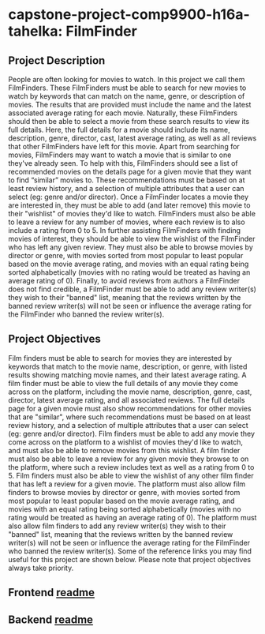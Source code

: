 # capstone-project-comp9900-h16a-tahelka: FilmFinder
## Project Description
People are often looking for movies to watch. In this project we call them FilmFinders. These
FilmFinders must be able to search for new movies to watch by keywords that can match on the name,
genre, or description of movies. The results that are provided must include the name and the latest
associated average rating for each movie. Naturally, these FilmFinders should then be able to select a
movie from these search results to view its full details. Here, the full details for a movie should include
its name, description, genre, director, cast, latest average rating, as well as all reviews that other
FilmFinders have left for this movie. Apart from searching for movies, FilmFinders may want to watch a
movie that is similar to one they've already seen. To help with this, FilmFinders should see a list of
recommended movies on the details page for a given movie that they want to find “similar” movies to.
These recommendations must be based on at least review history, and a selection of multiple attributes
that a user can select (eg: genre and/or director). Once a FilmFinder locates a movie they are
interested in, they must be able to add (and later remove) this movie to their "wishlist" of movies they'd
like to watch. FilmFinders must also be able to leave a review for any number of movies, where each
review is to also include a rating from 0 to 5. In further assisting FilmFinders with finding movies of
interest, they should be able to view the wishlist of the FilmFinder who has left any given review. They
must also be able to browse movies by director or genre, with movies sorted from most popular to least
popular based on the movie average rating, and movies with an equal rating being sorted alphabetically
(movies with no rating would be treated as having an average rating of 0). Finally, to avoid reviews from
authors a FilmFinder does not find credible, a FilmFinder must be able to add any review writer(s) they
wish to their "banned" list, meaning that the reviews written by the banned review writer(s) will not be
seen or influence the average rating for the FilmFinder who banned the review writer(s).

## Project Objectives
Film finders must be able to search for movies they are interested by keywords that match to the movie
name, description, or genre, with listed results showing matching movie names, and their latest
average rating. A film finder must be able to view the full details of any movie they come across on the
platform, including the movie name, description, genre, cast, director, latest average rating, and all
associated reviews. The full details page for a given movie must also show recommendations for other
movies that are "similar", where such recommendations must be based on at least review history, and a
selection of multiple attributes that a user can select (eg: genre and/or director). Film finders must be
able to add any movie they come across on the platform to a wishlist of movies they'd like to watch, and
must also be able to remove movies from this wishlist. A film finder must also be able to leave a review
for any given movie they browse to on the platform, where such a review includes text as well as a
rating from 0 to 5. Film finders must also be able to view the wishlist of any other film finder that has left
a review for a given movie. The platform must also allow film finders to browse movies by director or
genre, with movies sorted from most popular to least popular based on the movie average rating, and
movies with an equal rating being sorted alphabetically (movies with no rating would be treated as
having an average rating of 0). The platform must also allow film finders to add any review writer(s)
they wish to their "banned" list, meaning that the reviews written by the banned review writer(s) will not
be seen or influence the average rating for the FilmFinder who banned the review writer(s). 
Some of the reference links you may find useful for this project are shown below. Please note that
project objectives always take priority. 

## Frontend [readme](./web-client/filmFinder/)

## Backend [readme](./server/)

